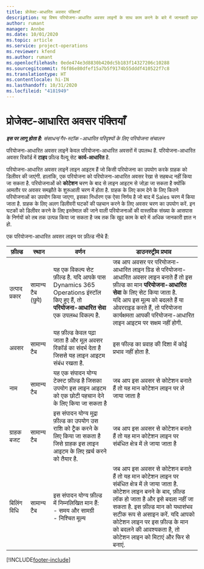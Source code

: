 ```yaml
---
title: प्रोजेक्ट-आधारित अवसर पंक्तियाँ
description: यह विषय परियोजना-आधारित अवसर लाइनों के साथ काम करने के बारे में जानकारी प्रदान करता है.
author: rumant
manager: Annbe
ms.date: 10/01/2020
ms.topic: article
ms.service: project-operations
ms.reviewer: kfend
ms.author: rumant
ms.openlocfilehash: 0ede474e3d8830b420dc5b183f14327206c10288
ms.sourcegitcommit: f6f86e80dfef15a7b5f9174b55dddf410522f7c8
ms.translationtype: HT
ms.contentlocale: hi-IN
ms.lasthandoff: 10/31/2020
ms.locfileid: "4181949"
---
```

# <a name="project-based-opportunity-lines"></a>प्रोजेक्ट-आधारित अवसर पंक्तियाँ

_**इस पर लागू होता है:** संसाधन/गैर-स्टॉक -आधारित परिदृश्यों के लिए परियोजना संचालन_


परियोजना-आधारित अवसर लाइनें केवल परियोजना-आधारित अवसरों में उपलब्ध हैं. परियोजना-आधारित अवसर रिकॉर्ड में **टाइप** फ़ील्ड वैल्यू सेट **कार्य-आधारित** है.

परियोजना-आधारित अवसर लाइनें लाइन आइटम हैं जो किसी परियोजना का उपयोग करके ग्राहक को डिलीवर की जाएंगी. हालांकि, एक परियोजना को परियोजना-आधारित अवसर रेखा से सहबध्द नहीं किया जा सकता है. परियोजनाओं को **कोटेशन** चरण के बाद से लाइन आइटम से जोड़ा जा सकता है क्योंकि आमतौर पर अवसर समझौते के शुरूआती चरण में होता है. ग्राहक के लिए काम देने के लिए कितने परियोजनाओं का उपयोग किया जाएगा, इसका निर्धारण एक ऐसा निर्णय है जो बाद में Sales चरण में किया जाता है. ग्राहक के लिए अलग डिलीवरी घटकों की पहचान करने के लिए अवसर चरण का उपयोग करें. इन घटकों को डिलीवर करने के लिए इस्तेमाल की जाने वाली परियोजनाओं की वास्तविक संख्या के आसपास के निर्णयों को तब तक उत्पन्न किया जा सकता है जब तक कि खुद काम के बारे में अधिक जानकारी ज्ञात न हो.

एक परियोजना-आधारित अवसर लाइन पर फ़ील्ड नीचे हैं:

| **फ़ील्ड** | **स्थान** | **वर्णन** | **डाउनस्ट्रीम प्रभाव** |
| --- | --- | --- | --- |
| उत्पाद प्रकार | सामान्य टैब (छुपे) | यह एक विकल्प सेट फ़ील्ड है. यदि आपके पास Dynamics 365 Operations इंस्टॉल किए हुए हैं, तो **परियोजना-आधारित सेवा** एक उपलब्ध विकल्प है.  | जब आप अवसर पर परियोजना-आधारित लाइन ग्रिड से परियोजना-आधारित अवसर लाइन बनाते हैं तो इस फ़ील्ड का मान **परियोजना-आधारित सेवा** के लिए सेट किया जाता है. <br> यदि आप इस मूल्य को बदलते हैं या ओवरराइड करते हैं, तो परियोजना कार्यक्षमता आपकी परियोजना-आधारित लाइन आइटम पर सक्षम नहीं होगी. |
| अवसर | सामान्य टैब | यह फ़ील्ड केवल पढ़ा जाता है और मूल अवसर रिकॉर्ड का संदर्भ देता है जिससे यह लाइन आइटम संबंध रखता है. | इस फील्ड का प्रवाह की दिशा में कोई प्रभाव नहीं होता है. |
| नाम | सामान्य टैब | यह एक संपादन योग्य टेक्स्ट फ़ील्ड है जिसका उपयोग इस लाइन आइटम को एक छोटी पहचान देने के लिए किया जा सकता है | जब आप इस अवसर से कोटेशन बनाते हैं तो यह मान कोटेशन लाइन पर ले जाया जाता है |
| ग्राहक बजट | सामान्य टैब | इस संपादन योग्य मुद्रा फ़ील्ड का उपयोग उस राशि को ट्रैक करने के लिए किया जा सकता है जिसे ग्राहक इस लाइन आइटम के लिए ख़र्च करने को तैयार है. | जब आप इस अवसर से कोटेशन बनाते हैं तो यह मान कोटेशन लाइन पर संबंधित क्षेत्र में ले जाया जाता है |
| बिलिंग विधि | सामान्य टैब | इस संपादन योग्य फ़ील्ड में निम्नलिखित मान हैं:</br>- समय और सामग्री</br>- निश्चित मूल्य | जब आप इस अवसर से कोटेशन बनाते हैं तो यह मान कोटेशन लाइन पर संबंधित क्षेत्र में ले जाया जाता है. कोटेशन लाइन बनने के बाद, फ़ील्ड लॉक हो जाता है और इसे बदला नहीं जा सकता है. इस फ़ील्ड मान को यथासंभव सटीक रूप से असाइन करें. यदि आपको कोटेशन लाइन पर इस फ़ील्ड के मान को बदलने की आवश्यकता है, तो कोटेशन लाइन को मिटाएं और फिर से बनाएं. |


[!INCLUDE[footer-include](../includes/footer-banner.md)]